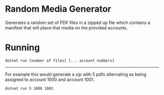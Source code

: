 # Random Media Generator

<p>Generates a random set of PDF files in a zipped up file which contains a manifest that will place that media on the provided accounts.</p>

# Running

<code>dotnet run [number of files] [... account numbers]</code>

<hr>
<p>For example this would generate a zip with 5 pdfs alternating as being assigned to account 1000 and account 1001.</p>
<code>dotnet run 5 1000 1001</code>

